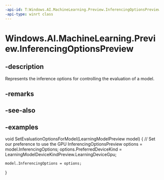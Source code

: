 ```yaml
---
-api-id: T:Windows.AI.MachineLearning.Preview.InferencingOptionsPreview
-api-type: winrt class
---
```


<!-- Class syntax.
public class InferencingOptionsPreview : IInferencingOptionsPreview
-->

# Windows.AI.MachineLearning.Preview.InferencingOptionsPreview

## -description
Represents the inference options for controlling the evaluation of a model.

## -remarks

## -see-also

## -examples
void SetEvaluationOptionsForModel(LearningModelPreview model)
{
    // Set our preference to use the GPU
    InferencingOptionsPreview options = model.InferencingOptions;
    options.PreferredDeviceKind = LearningModelDeviceKindPreview.LearningDeviceGpu;
 
    model.InferencingOptions = options;
}



